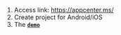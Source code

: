 1. Access link: https://appcenter.ms/
2. Create project for Android/iOS
3. The [**`demo`**](https://imgur.com/jqdBmvV)

